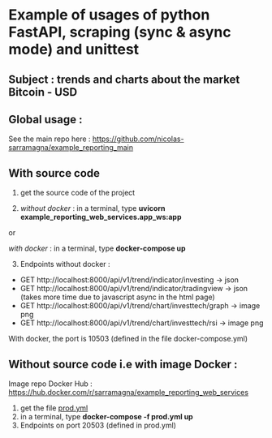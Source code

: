 # Example of usages of python FastAPI, scraping (sync & async mode) and unittest
## Subject : trends and charts about the market Bitcoin - USD

## Global usage :
See the main repo here : https://github.com/nicolas-sarramagna/example_reporting_main

## With source code
1. get the source code of the project

2. *without docker* : in a terminal, type **uvicorn example_reporting_web_services.app_ws:app**

or

*with docker* : in a terminal, type **docker-compose up**

3. Endpoints without docker :
 - GET http://localhost:8000/api/v1/trend/indicator/investing -> json
 - GET http://localhost:8000/api/v1/trend/indicator/tradingview -> json (takes more time due to javascript async in the html page)
 - GET http://localhost:8000/api/v1/trend/chart/investtech/graph -> image png
 - GET http://localhost:8000/api/v1/trend/chart/investtech/rsi -> image png

With docker, the port is 10503 (defined in the file docker-compose.yml)

## Without source code i.e with image Docker :
Image repo Docker Hub : https://hub.docker.com/r/sarramagna/example_reporting_web_services

1. get the file [prod.yml](https://github.com/nicolas-sarramagna/example_reporting_web_services/blob/main/prod.yml)
2. in a terminal, type  **docker-compose -f prod.yml up**
3. Endpoints on port 20503 (defined in prod.yml)


